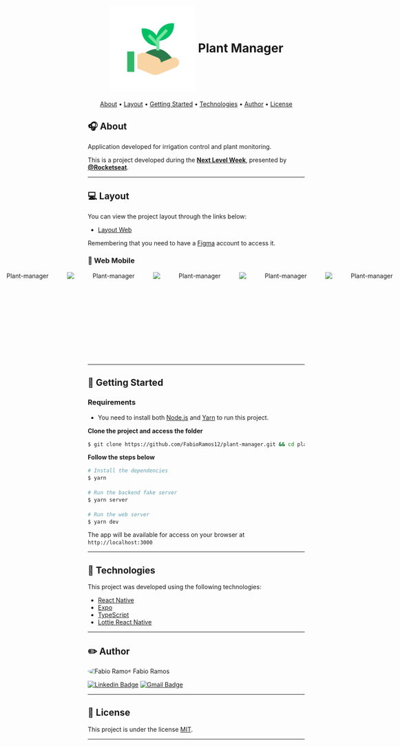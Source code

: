<h1 align="center">
    <img align="center" alt="Icon" title="#Icon" src=".github/icon.png" width="200px" height="200px"/>
    <span align="center">Plant Manager</span>
</h1>

<p align="center">
    <a href="#headphones-about">About</a> •
    <a href="#computer-layout">Layout</a> •
    <a href="#rocket-getting-started">Getting Started</a> • 
    <a href="#microscope-technologies">Technologies</a> • 
    <a href="#pencil2-author">Author</a> • 
    <a href="#pencil-license">License</a>
</p>

## :headphones: About

Application developed for irrigation control and plant monitoring.

This is a project developed during the **[Next Level Week](https://nextlevelweek.com/)**, presented by **[@Rocketseat](https://github.com/Rocketseat)**.

---

## :computer: Layout

You can view the project layout through the links below:

- [Layout Web](https://www.figma.com/file/IhQRtrOZdu3TrvkPYREzOy/PlantManager) 

Remembering that you need to have a [Figma](http://figma.com/) account to access it.

### :iphone: Web Mobile

<p align="center" style="display: flex; align-items: flex-start; justify-content: center;">
  <img alt="Plant-manager" title="#Plant-manager" src=".github/web-mobile-layout-1.jpg" width="200px" height="200px">
  <img alt="Plant-manager" title="#Plant-manager" src=".github/web-mobile-layout-2.jpg" width="200px" height="200px">
  <img alt="Plant-manager" title="#Plant-manager" src=".github/web-mobile-layout-3.jpg" width="200px" height="200px">
  <img alt="Plant-manager" title="#Plant-manager" src=".github/web-mobile-layout-4.jpg" width="200px" height="200px">
  <img alt="Plant-manager" title="#Plant-manager" src=".github/web-mobile-layout-5.jpg" width="200px" height="200px">
  <img alt="Plant-manager" title="#Plant-manager" src=".github/web-mobile-layout-6.jpg" width="200px" height="200px">
  <img alt="Plant-manager" title="#Plant-manager" src=".github/web-mobile-layout-7.jpg" width="200px" height="200px">
  <img alt="Plant-manager" title="#Plant-manager" src=".github/web-mobile-layout-8.jpg" width="200px" height="200px">
</p>

---

## :rocket: Getting Started

### Requirements

- You need to install both [Node.js](https://nodejs.org/en/download/) and [Yarn](https://yarnpkg.com/) to run this project.

**Clone the project and access the folder**

```bash
$ git clone https://github.com/FabioRamos12/plant-manager.git && cd plant-manager
```

**Follow the steps below**

```bash
# Install the dependencies
$ yarn

# Run the backend fake server
$ yarn server

# Run the web server
$ yarn dev
```

The app will be available for access on your browser at `http://localhost:3000`

---

## :microscope: Technologies

This project was developed using the following technologies:

- [React Native](https://reactnative.dev/)
- [Expo](https://expo.io/)
- [TypeScript](https://www.typescriptlang.org/)
- [Lottie React Native](https://docs.expo.io/versions/latest/sdk/lottie/)

---

## :pencil2: Author

 <img style="border-radius: 50%;" src="https://avatars.githubusercontent.com/u/34969286?s=400&u=15eb378fc8be34ee27c691a916634fe9a7a999a0&v=4" width="100px;" alt="Fabio Ramos"/>
 <span>Fabio Ramos</span>

[![Linkedin Badge](https://img.shields.io/badge/-FabioRamos-blue?style=flat-square&logo=Linkedin&logoColor=white&link=https://www.linkedin.com/in/fabioalvesramos/)](https://www.linkedin.com/in/fabioalvesramos/) 
[![Gmail Badge](https://img.shields.io/badge/-fabioalvesramos12@gmail.com-c14438?style=flat-square&logo=Gmail&logoColor=white&link=mailto:fabioalvesramos12@gmail.com)](mailto:fabioalvesramos12@gmail.com)

---

## :pencil: License

This project is under the license [MIT](./LICENSE).

---